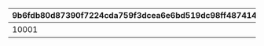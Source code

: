 |9b6fdb80d87390f7224cda759f3dcea6e6bd519dc98ff487414ced61bba25d89|2382be3413657c12f4dd3728fb6fcea21163e644c29f0bc8ed4d3a07b24a46fa|74f0f4524dae2ba5e5693e76eb6b41a2909fc8e0bfde45ed8790d29c8c740227|ff36c225ee3d187f7c31022149853cfb932dfb188f79049ff010e532c4341f47|e42db1b68125f4b633332f9136212cfd8bad3764797e6b0ec6fc48b5690f1163|b4f5cdd8b68f77e4d4c045d10a3013e314701f0ee6440dfc2269487d3dd4df55|be9b8757c2d01ca7740f9ffe7afffa92502a6fc99e024f8be901951aaa6185d8|ee9a478e01f367ad92bf6c76b2d252645e3a61777ec4d8919c04c6cdda4160d5|
| --- | --- | --- | --- | --- | --- | --- | --- |
|10001|班迪鲨号|400001|130001|130101|130201|bgm_MC104|bgm_MC104|